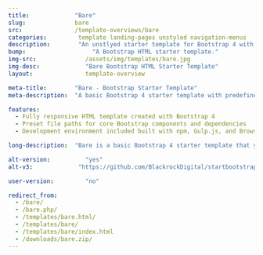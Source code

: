 ```yaml
---
title:             "Bare"
slug:              bare
src:               /template-overviews/bare
categories:		    template landing-pages unstyled navigation-menus
description:	    "An unstlyed starter template for Bootstrap 4 with predefined file paths for easy development."
bump:			        "A Bootstrap HTML starter template."
img-src:	    	  /assets/img/templates/bare.jpg
img-desc:		      "Bare Bootstrap HTML Starter Template"
layout:		    	  template-overview

meta-title:        "Bare - Bootstrap Starter Template"
meta-description:  "A basic Bootstrap 4 starter template with predefined file paths for rapid development. All Start Bootstrap templates are free to download and open source."

features:
  - Fully responsive HTML template created with Bootstrap 4
  - Preset file paths for core Bootstrap components and dependencies
  - Development environment included built with npm, Gulp.js, and Browsersync

long-description:  "Bare is a basic Bootstrap 4 starter template that you can download, unzip, and use out of the box without having to change any file paths."

alt-version:		  "yes"
alt-v3:		        "https://github.com/BlackrockDigital/startbootstrap-bare/archive/v3.3.7.zip"

user-version:		  "no"

redirect_from:
  - /bare/
  - /bare.php/
  - /templates/bare.html/
  - /templates/bare/
  - /templates/bare/index.html
  - /downloads/bare.zip/
---
```

